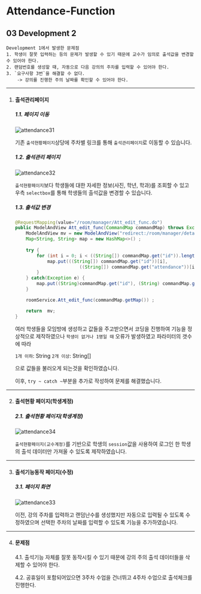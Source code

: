 # Attendance-Function

## 03 Development 2



```
Development 1에서 발생한 문제점
1. 학생이 잘못 입력하는 등의 문제가 발생할 수 있기 때문에 교수가 임의로 출석값을 변경할 수 있어야 한다.
2. 랜덤번호를 생성할 때, 자동으로 다음 강의의 주차를 입력할 수 있어야 한다.
3. `요구사항 3번`을 해결할 수 없다.
	-> 강의를 진행한 주의 날짜를 확인할 수 있어야 한다.
```



---

1. #### 출석관리페이지

   ##### 1.1. 페이지 이동

   ![attendance31](https://user-images.githubusercontent.com/43952470/106374716-f500a000-63c8-11eb-8bfa-e38535a06d17.PNG)

   기존 `출석현황페이지`상당에 주차별 링크를 통해 `출석관리페이지`로 이동할 수 있습니다.

   

   ##### 1.2. 출석관리 페이지

   ![attendance32](https://user-images.githubusercontent.com/43952470/106374719-faf68100-63c8-11eb-8e90-bb3333af99a1.PNG)

   `출석현황페이지`보다 학생들에 대한 자세한 정보(사진, 학년, 학과)를 조회할 수 있고 우측 `selectbox`를 통해 학생들의 출석값을 변경할 수 있습니다.

   

   ##### 1.3. 출석값 변경
   
   ```java
   @RequestMapping(value="/room/manager/Att_edit_func.do")
   public ModelAndView Att_edit_func(CommandMap commandMap) throws Exception {
       ModelAndView mv = new ModelAndView("redirect:/room/manager/detailAtt.do");
       Map<String, String> map = new HashMap<>() ;
       
       try {
           for (int i = 0; i < ((String[]) commandMap.get("id")).length; i++) {
               map.put(((String[]) commandMap.get("id"))[i],
                           ((String[]) commandMap.get("attendance"))[i]);
           }
       } catch(Exception e) {
           map.put((String)commandMap.get("id"), (String) commandMap.get("attendance")) ;
       }
   
       roomService.Att_edit_func(commandMap.getMap()) ;
   
       return  mv;
   }
   ```
   
   여러 학생들을 모임방에 생성하고 값들을 주고받으면서 코딩을 진행하여 기능을 정상적으로 제작하였으나
   `학생이 없거나 1명일 때` 오류가 발생하였고 파라미터의 갯수에 따라
   
   `1개 이하`: String
   `2개 이상`: String[]
   
   으로 값들을 불러오게 되는것을 확인하였습니다.
   
   
   
   이후, `try ~ catch ~`부분을 추가로 작성하여 문제를 해결했습니다.
   
   

---

2. #### 출석현황 페이지(학생계정)

   ##### 2.1. 출석현황 페이지(학생계정)

   ![attendance34](https://user-images.githubusercontent.com/43952470/106374733-15c8f580-63c9-11eb-8218-9932aad8492a.PNG)

   `출석현황페이지(교수계정)`를 기반으로 학생의 `session`값을 사용하여 로그인 한 학생의 출석 데이터만 가져올 수 있도록 제작하였습니다.



---

3. #### 출석기능동작 페이지(수정)

   ##### 3.1. 페이지 화면

   ![attendance33](https://user-images.githubusercontent.com/43952470/106374738-1eb9c700-63c9-11eb-9bde-8653b6e40e00.PNG)

   이전, 강의 주차를 입력하고 랜덤난수를 생성했지만 자동으로 입력될 수 있도록 수정하였으며 선택한 주차의 날짜를 입력할 수 있도록 기능을 추가하였습니다.

   

---

4. #### 문제점

   4.1. 출석기능 자체를 잘못 동작시킬 수 있기 때문에 강의 주의 출석 데이터들을 삭제할 수 있어야 한다.

   4.2. 공휴일이 포함되어있으면 3주차 수업을 건너뛰고 4주차 수업으로 출석체크를 진행한다.

